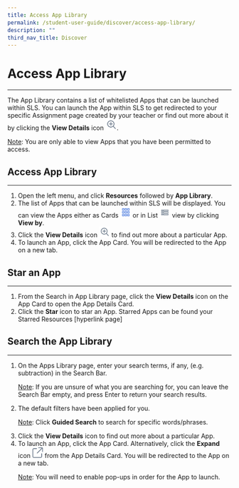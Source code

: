 ```yaml
---
title: Access App Library
permalink: /student-user-guide/discover/access-app-library/
description: ""
third_nav_title: Discover
---
```

<h1>Access App Library</h1>
<hr>
<p>The App Library contains a list of whitelisted Apps that can be launched within SLS. You can launch the App within SLS to get redirected to your specific Assignment page created by your teacher or find out more about it by clicking the <strong>View Details</strong> icon <img style="width:5%; display: inline;" src="/images/Icons/ViewDetails.svg">.</p>

<p><u>Note</u>: You are only able to view Apps that you have been permitted to access.</p>
<h2>Access App Library</h2>
	<hr>
	<ol>
		<li>Open the left menu, and click <strong>Resources</strong> followed by <strong>App Library</strong>.</li>
		<li>The list of Apps that can be launched within SLS will be displayed. You can view the Apps either as Cards <img style="width:5%; display: inline;" src="/images/Icons/Card.png"> or in List <img style="width:5%; display: inline;" src="/images/Icons/List.svg"> view by clicking <strong>View by</strong>.</li>
		<li>Click the <strong>View Details</strong> icon <img style="width:5%; display: inline;" src="/images/Icons/ViewDetails.svg"> to find out more about a particular App.</li>
		<li>To launch an App, click the App Card. You will be redirected to the App on a new tab.</li>
	</ol>
	<h2>Star an App</h2>
	<hr>
	<ol>
		<li>From the Search in App Library page, click the <strong>View Details</strong> icon on the App Card to open the App Details Card.</li>
		<li>Click the <strong>Star</strong> icon to star an App. Starred Apps can be found your Starred Resources [hyperlink page]</li>
	</ol>
	<h2>Search the App Library</h2>
	<hr>
	<ol>
		<li>On the Apps Library page, enter your search terms, if any, (e.g. subtraction) in the Search Bar.</li>
		<p><u>Note</u>: If you are unsure of what you are searching for, you can leave the Search Bar empty, and press Enter to return your search results.</p>
		<li>The default filters have been applied for you.</li>
		<p><u>Note</u>: Click <strong>Guided Search</strong> to search for specific words/phrases.</p>
		<li>Click the <strong>View Details</strong> icon to find out more about a particular App.</li>
		<li>To launch an App, click the App Card. Alternatively, click the <strong>Expand</strong> icon <img style="width:5%; display: inline;" src="/images/Icons/external-link.svg"> from the App Details Card. You will be redirected to the App on a new tab.</li>
	<p><u>Note</u>: You will need to enable pop-ups in order for the App to launch.</p>
	</ol>